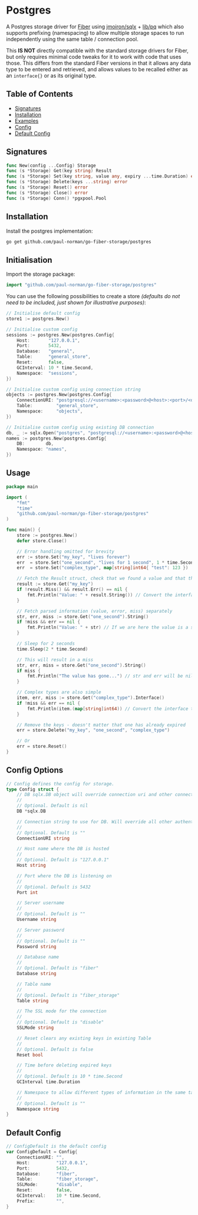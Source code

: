 # Postgres

A Postgres storage driver for [Fiber](https://gofiber.io/) using [jmoiron/sqlx](https://jmoiron.github.io/sqlx/) + [lib/pq](https://github.com/lib/pq) which also supports prefixing (namespacing) to allow multiple storage spaces to run independently using the same table / connection pool.

This **IS NOT** directly compatible with the standard storage drivers for Fiber, but only requires minimal code tweaks for it to work with code that uses those. This differs from the standard Fiber versions in that it allows any data type to be entered and retrieved, and allows values to be recalled either as an `interface{}` or as its original type.

## Table of Contents

- [Signatures](#signatures)
- [Installation](#installation)
- [Examples](#examples)
- [Config](#config)
- [Default Config](#default-config)

## Signatures

```go
func New(config ...Config) Storage
func (s *Storage) Get(key string) Result
func (s *Storage) Set(key string, value any, expiry ...time.Duration) error
func (s *Storage) Delete(keys ...string) error
func (s *Storage) Reset() error
func (s *Storage) Close() error
func (s *Storage) Conn() *pgxpool.Pool
```

## Installation

Install the postgres implementation:

```bash
go get github.com/paul-norman/go-fiber-storage/postgres
```

## Initialisation

Import the storage package:

```go
import "github.com/paul-norman/go-fiber-storage/postgres"
```

You can use the following possibilities to create a store *(defaults do not need to be included, just shown for illustrative purposes)*:

```go
// Initialise default config
store1 := postgres.New()

// Initialise custom config
sessions := postgres.New(postgres.Config{
	Host:       "127.0.0.1",
	Port:       5432,
	Database:   "general",
	Table:      "general_store",
	Reset:      false,
	GCInterval: 10 * time.Second,
	Namespace:  "sessions",
})

// Initialise custom config using connection string
objects := postgres.New(postgres.Config{
	ConnectionURI: "postgresql://<username>:<password>@<host>:<port>/<database>"
	Table:         "general_store",
	Namespace:     "objects",
})

// Initialise custom config using existing DB connection
db, _ := sqlx.Open("postgres", "postgresql://<username>:<password>@<host>:<port>/<database>")
names := postgres.New(postgres.Config{
	DB:        db,
	Namespace: "names",
})
```

## Usage

```go
package main

import (
	"fmt"
	"time"
	"github.com/paul-norman/go-fiber-storage/postgres"
)

func main() {
	store := postgres.New()
	defer store.Close()

	// Error handling omitted for brevity
	err := store.Set("my_key", "lives forever")
	err  = store.Set("one_second", "lives for 1 second", 1 * time.Second)
	err  = store.Set("complex_type", map[string]int64{ "test": 123 })

	// Fetch the Result struct, check that we found a value and that there wasn't an error
	result := store.Get("my_key")
	if !result.Miss() && result.Err() == nil {
		fmt.Println("Value: " + result.String()) // Convert the interface{} to a string
	}

	// Fetch parsed information (value, error, miss) separately
	str, err, miss := store.Get("one_second").String()
	if !miss && err == nil {
		fmt.Println("Value: " + str) // If we are here the value is a string
	}

	// Sleep for 2 seconds
	time.Sleep(2 * time.Second)

	// This will result in a miss
	str, err, miss = store.Get("one_second").String()
	if miss {
		fmt.Println("The value has gone...") // str and err will be nil
	}

	// Complex types are also simple
	item, err, miss := store.Get("complex_type").Interface()
	if !miss && err == nil {
		fmt.Println(item.(map[string]int64)) // Convert the interface to the desired type
	}

	// Remove the keys - doesn't matter that one has already expired
	err = store.Delete("my_key", "one_second", "complex_type")

	// Or
	err = store.Reset()
}
```

## Config Options

```go
// Config defines the config for storage.
type Config struct {
	// DB sqlx.DB object will override connection uri and other connection fields
	//
	// Optional. Default is nil
	DB *sqlx.DB

	// Connection string to use for DB. Will override all other authentication values if used
	//
	// Optional. Default is ""
	ConnectionURI string

	// Host name where the DB is hosted
	//
	// Optional. Default is "127.0.0.1"
	Host string

	// Port where the DB is listening on
	//
	// Optional. Default is 5432
	Port int

	// Server username
	//
	// Optional. Default is ""
	Username string

	// Server password
	//
	// Optional. Default is ""
	Password string

	// Database name
	//
	// Optional. Default is "fiber"
	Database string

	// Table name
	//
	// Optional. Default is "fiber_storage"
	Table string

	// The SSL mode for the connection
	//
	// Optional. Default is "disable"
	SSLMode string

	// Reset clears any existing keys in existing Table
	//
	// Optional. Default is false
	Reset bool

	// Time before deleting expired keys
	//
	// Optional. Default is 10 * time.Second
	GCInterval time.Duration

	// Namespace to allow different types of information in the same table
	//
	// Optional. Default is ""
	Namespace string
}
```

## Default Config
```go
// ConfigDefault is the default config
var ConfigDefault = Config{
	ConnectionURI: "",
	Host:          "127.0.0.1",
	Port:          5432,
	Database:      "fiber",
	Table:         "fiber_storage",
	SSLMode:       "disable",
	Reset:         false,
	GCInterval:    10 * time.Second,
	Prefix:        "",
}
```